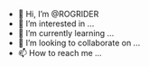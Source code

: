 - 👋 Hi, I’m @ROGRIDER
- 👀 I’m interested in ...
- 🌱 I’m currently learning ...
- 💞️ I’m looking to collaborate on ...
- 📫 How to reach me ...

<!---
ROGRIDER/ROGRIDER is a ✨ special ✨ repository because its `README.md` (this file) appears on your GitHub profile.
You can click the Preview link to take a look at your changes.
--->
